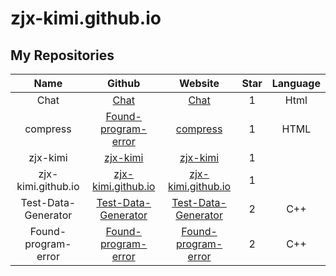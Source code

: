 # zjx-kimi.github.io
## My Repositories

|       Name         |                                    Github                                   |                                Website                                |  Star  | Language |
| :----------------: | :-------------------------------------------------------------------------: | :-------------------------------------------------------------------: | :----: | :------: |
|       Chat         | [Chat](https://github.com/zjx-kimi/Chat)                                  |  [Chat](https://zjx-kimi.github.io/Chat)                              |   1    |   Html   |
|      compress      | [Found-program-error](https://github.com/zjx-kimi/compress)               |  [compress](https://zjx-kimi.github.io/compress)                      |   1    |   HTML   |
|      zjx-kimi      | [zjx-kimi](https://github.com/zjx-kimi/zjx-kimi)                          |  [zjx-kimi](https://zjx-kimi.github.io/zjx-kimi)                      |   1    |          | 
| zjx-kimi.github.io | [zjx-kimi.github.io](https://github.com/zjx-kimi/zjx-kimi.github.io)      |  [zjx-kimi.github.io](https://zjx-kimi.github.io/zjx-kimi.github.io)  |   1    |          | 
|Test-Data-Generator | [Test-Data-Generator](https://github.com/zjx-kimi/Test-Data-Generator)    |  [Test-Data-Generator](https://zjx-kimi.github.io/Test-Data-Generator)|   2    |   C++    |
|Found-program-error | [Found-program-error](https://github.com/zjx-kimi/Found-program-error)    |  [Found-program-error](https://zjx-kimi.github.io/Found-program-error)|   2    |   C++    |
